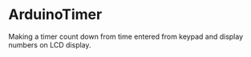 # ArduinoTimer
Making a timer count down from time entered from keypad and display numbers on LCD display.
  
 

